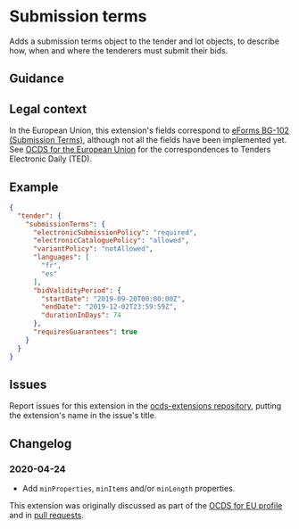 # Submission terms

Adds a submission terms object to the tender and lot objects, to describe how, when and where the tenderers must submit their bids.

## Guidance

## Legal context

In the European Union, this extension's fields correspond to [eForms BG-102 (Submission Terms)](https://github.com/eForms/eForms), although not all the fields have been implemented yet. See [OCDS for the European Union](http://standard.open-contracting.org/profiles/eu/master/en/) for the correspondences to Tenders Electronic Daily (TED).

## Example


```json
{
  "tender": {
    "submissionTerms": {
      "electronicSubmissionPolicy": "required",
      "electronicCataloguePolicy": "allowed",
      "variantPolicy": "notAllowed",
      "languages": [
        "fr",
        "es"
      ],
      "bidValidityPeriod": {
        "startDate": "2019-09-20T00:00:00Z",
        "endDate": "2019-12-02T23:59:59Z",
        "durationInDays": 74
      },
      "requiresGuarantees": true
    }
  }
}
```

## Issues

Report issues for this extension in the [ocds-extensions repository](https://github.com/open-contracting/ocds-extensions/issues), putting the extension's name in the issue's title.

## Changelog

### 2020-04-24

* Add `minProperties`, `minItems` and/or `minLength` properties.

This extension was originally discussed as part of the [OCDS for EU profile](https://github.com/open-contracting-extensions/european-union/issues) and in [pull requests](https://github.com/open-contracting-extensions/ocds_submissionTerms_extension/pulls?q=is%3Apr+is%3Aclosed).
